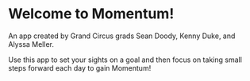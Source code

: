 # Welcome to Momentum!

An app created by Grand Circus grads Sean Doody, Kenny Duke, and Alyssa Meller.

Use this app to set your sights on a goal and then focus on taking small steps forward each day to gain Momentum!
